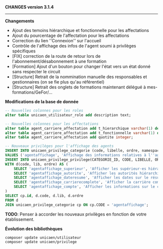**CHANGES version 3.1.4**

-----------

**Changements**

* Ajout des temoins hiérarchique et fonctionnelle pour les affectations
* Ajout du pourcentage de l'affectation pour les affectations
* Correction du lien ''Connexion'' sur l'accueil
* Contrôle de l'affichage des infos de l'agent soumi à privilèges spécifiques
* [FIX] correction de la route de retour lors de l'abonnement/désabonnement à une formation
* [Formation] Ajout d'un bouton pour changer l'état vers un état donné sans respecter le circuit
* [Structure] Retrait de la nommination manuelle des responsables et gestionnaires (on se fie plus qu'au référentiel)
* [Structure] Retrait des onglets de formations maintenant délégué à mes-formations/GeFor/...

**Modifications de la base de donnée**

```sql
-- Nouvelles colonnes pour les roles
alter table unicaen_utilisateur_role add description text;

-- Nouvelles colonnes pour les affectations
alter table agent_carriere_affectation add t_hierarchique varchar(1) default 'N';
alter table agent_carriere_affectation add t_fonctionnelle varchar(1) default 'N';
alter table agent_carriere_affectation add quotite integer;

-- Nouveaux privilèges pour l'affichage des agents
INSERT INTO unicaen_privilege_categorie (code, libelle, ordre, namespace) 
VALUES ('agentaffichage', 'Affichage des informations relatives à l''agent', 510, 'Application\Provider\Privilege');
INSERT INTO unicaen_privilege_privilege(CATEGORIE_ID, CODE, LIBELLE, ORDRE)
WITH d(code, lib, ordre) AS (
    SELECT 'agentaffichage_superieur', 'Afficher les supérieur·es hiérarchiques direct·es', 10 UNION
    SELECT 'agentaffichage_autorite', 'Afficher les autorités hiérarchiques', 20 UNION
    SELECT 'agentaffichage_dateresume', 'Afficher les dates sur le résumé de carrière', 30 UNION
    SELECT 'agentaffichage_carrierecomplete', 'Afficher la carrière complète', 40 UNION
    SELECT 'agentaffichage_compte', 'Afficher les informations sur le compte utilisateur', 50
)
SELECT cp.id, d.code, d.lib, d.ordre
FROM d
JOIN unicaen_privilege_categorie cp ON cp.CODE = 'agentaffichage';
```

**TODO**: Penser à accorder les nouveaux privilèges en fonction de votre établissement.

**Évolution des bibliothèques**

```bash
composer update unicaen/utilisateur
composer update unicaen/privilege
```
